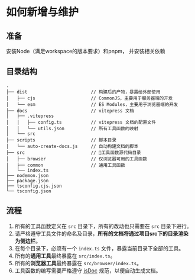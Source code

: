 # 如何新增与维护

## 准备

安装Node（满足workspace的版本要求）和pnpm， 并安装相关依赖

## 目录结构

```dir
.
├── dist                        // 构建后的产物，暴露给外部使用
│   ├── cjs                     // CommonJS，主要用于服务器端的开发
│   └── esm                     // ES Modules，主要用于浏览器端的开发
├── docs                        // vitepress 文档
│   ├── .vitepress
│   │   ├── config.ts           // vitepress 文档的配置文件
│   │   └── utils.json          // 所有工具函数的映射
│   └── src
├── scripts                     // 脚本目录
│   └── auto-create-docs.js     // 自动构建文档的脚本
├── src                         // 🔧工具函数源代码目录
│   ├── browser                 // 仅浏览器可用的工具函数
│   ├── common                  // 通用工具函数
│   └── index.ts
├── nodemon.json
├── package.json
├── tsconfig.cjs.json
└── tsconfig.json
```

## 流程

1. 所有的工具函数定义在 `src` 目录下，所有的改动也只需要在 `src` 目录下进行。
2. 请严格遵守工具文件的命名及目录，**所有的文档将通过项目src下的目录渲染为侧边栏**。
3. 在每个目录下，必须有一个 `index.ts` 文件，暴露当前目录下全部的工具。
4. 所有的**通用工具**最终暴露在 `src/index.ts`。
5. 所有的**浏览器工具**最终暴露在 `src/browser/index.ts`。
6. 工具函数的编写需要严格遵守 [jsDoc](https://jsdoc.app/) 规范，以便自动生成文档。
